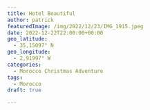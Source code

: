 ```yaml
---
title: Hotel Beautiful
author: patrick
featuredImage: /img/2022/12/23/IMG_1915.jpeg
date: 2022-12-22T22:00:00+00:00
geo_latitude:
  - 35,15097° N
geo_longitude:
  - 2,91997° W
categories:
  - Morocco Christmas Adventure
tags:
  - Morocco
draft: true

---
```

